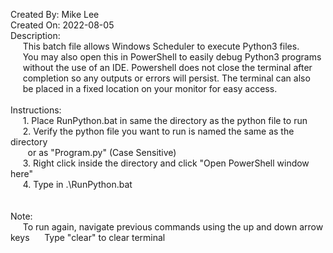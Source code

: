 Created By: Mike Lee\
Created On: 2022-08-05\
Description:\
&nbsp;&nbsp;&nbsp;&nbsp; This batch file allows Windows Scheduler to execute Python3 files.\
&nbsp;&nbsp;&nbsp;&nbsp; You may also open this in PowerShell to easily debug Python3 programs\
&nbsp;&nbsp;&nbsp;&nbsp; without	the use of an IDE. Powershell does not close the terminal after\
&nbsp;&nbsp;&nbsp;&nbsp; completion so any outputs or errors will persist. The terminal can also\
&nbsp;&nbsp;&nbsp;&nbsp; be placed in a fixed location on your monitor for easy access.
<br /><br />
Instructions:\
&nbsp;&nbsp;&nbsp;&nbsp; 1. Place RunPython.bat in same the directory as the python file to run\
&nbsp;&nbsp;&nbsp;&nbsp; 2. Verify the python file you want to run is named the same as the directory\
&nbsp;&nbsp;&nbsp;&nbsp;&nbsp;&nbsp; or as "Program.py" (Case Sensitive)\
&nbsp;&nbsp;&nbsp;&nbsp; 3. Right click inside the directory and click "Open PowerShell window here"\
&nbsp;&nbsp;&nbsp;&nbsp; 4. Type in .\RunPython.bat\
<br /><br />
Note:\
&nbsp;&nbsp;&nbsp;&nbsp; To run again, navigate previous commands using the up and down arrow keys
&nbsp;&nbsp;&nbsp;&nbsp; Type "clear" to clear terminal